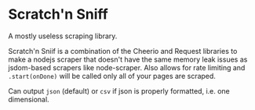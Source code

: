 # Scratch'n Sniff

A mostly useless scraping library.

Scratch'n Sniif is a combination of the Cheerio and Request libraries to make a nodejs scraper that doesn't have the same memory leak issues as jsdom-based scrapers like node-scraper. Also allows for rate limiting and `.start(onDone)` will be called only all of your pages are scraped.

Can output `json` (default) or `csv` if json is properly formatted, i.e. one dimensional.

